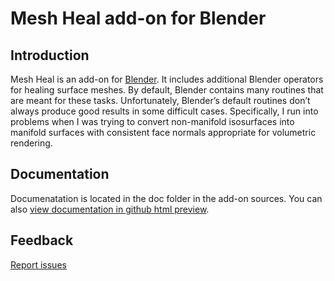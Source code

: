 # Mesh Heal add-on for Blender

## Introduction

Mesh Heal is an add-on for [Blender](https://www.blender.org/). It includes additional Blender operators for healing surface meshes. By default, Blender contains many routines that are meant for these tasks. Unfortunately, Blender’s default routines don’t always produce good results in some difficult cases. Specifically, I run into problems when I was trying to convert non-manifold isosurfaces into manifold surfaces with consistent face normals appropriate for volumetric rendering.

## Documentation

Documenatation is located in the doc folder in the add-on sources. You can also [view documentation in github html preview](http://htmlpreview.github.io/?https://github.com/tkeskita/mesh_heal/blob/master/doc/html/index.html).

## Feedback

[Report issues](https://github.com/tkeskita/mesh_heal/issues)  
